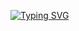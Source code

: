 
[![Typing SVG](https://readme-typing-svg.demolab.com?font=Fira+Code&pause=1000&width=435&lines=I+am+a+beginner+Python%2FJS+developer)](https://git.io/typing-svg)

<!--
**Raphiksss/Raphiksss** is a ✨ _special_ ✨ repository because its `README.md` (this file) appears on your GitHub profile.

Here are some ideas to get you started:

- 🔭 I’m currently working on ...
- 🌱 I’m currently learning ...
- 👯 I’m looking to collaborate on ...
- 🤔 I’m looking for help with ...
- 💬 Ask me about ...
- 📫 How to reach me: ...
- 😄 Pronouns: ...
- ⚡ Fun fact: ...
-->
